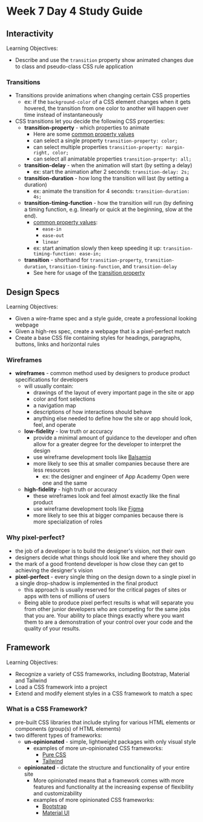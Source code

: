 # Week 7 Day 4 Study Guide

## Interactivity

Learning Objectives:

- Describe and use the `transition` property show animated changes due to
  class and pseudo-class CSS rule application

### Transitions

- Transitions provide animations when changing certain CSS properties
  - ex: if the `background-color` of a CSS element changes when it gets hovered,
    the transition from one color to another will happen over time instead of
    instantaneously
- CSS transitions let you decide the following CSS properties:
  - **transition-property** - which properties to animate
    - Here are some [common property values](https://developer.mozilla.org/en-US/docs/Web/CSS/CSS_animated_properties)
    - can select a single property `transition-property: color;`
    - can select multiple properties `transition-property: margin-right, color;`
    - can select all animatable properties `transition-property: all;`
  - **transition-delay** - when the animation will start (by setting a delay)
    - ex: start the animation after 2 seconds: `transition-delay: 2s;`
  - **transition-duration** - how long the transition will last (by setting a
    duration)
    - ex: animate the transition for 4 seconds: `transition-duration: 4s;`
  - **transition-timing-function** - how the transition will run (by defining a
    timing function, e.g. linearly or quick at the beginning, slow at the end).
    - [common property values](https://developer.mozilla.org/en-US/docs/Web/CSS/transition-timing-function):
      - `ease-in`
      - `ease-out`
      - `linear`
    - ex: start animation slowly then keep speeding it up:
      `transition-timing-function: ease-in;`
  - **transition** - shorthand for `transition-property`, `transition-duration`,
    `transition-timing-function`, and `transition-delay`
    - See here for usage of the [transition property](https://developer.mozilla.org/en-US/docs/Web/CSS/transition)

## Design Specs

Learning Objectives:

- Given a wire-frame spec and a style guide, create a professional looking
  webpage
- Given a high-res spec, create a webpage that is a pixel-perfect match
- Create a base CSS file containing styles for headings, paragraphs, buttons,
  links and horizontal rules

### Wireframes

- **wireframes** - common method used by designers to produce product
  specifications for developers
  - will usually contain:
    - drawings of the layout of every important page in the site or app
    - color and font selections
    - a navigation map
    - descriptions of how interactions should behave
    - anything else needed to define how the site or app should look, feel, and
      operate
  - **low-fidelity** - low truth or accuracy
    - provide a minimal amount of guidance to the developer and often allow for
      a greater degree for the developer to interpret the design
    - use wireframe development tools like [Balsamiq](https://balsamiq.com/)
    - more likely to see this at smaller companies because there are less
      resources
      - ex: the designer and engineer of App Academy Open were one and the same
  - **high-fidelity** - high truth or accuracy
    - these wireframes look and feel almost exactly like the final product
    - use wireframe development tools like [Figma](https://www.figma.com/)
    - more likely to see this at bigger companies because there is more
      specialization of roles

### Why pixel-perfect?

- the job of a developer is to build the designer's vision, not their own
- designers decide what things should look like and where they should go
- the mark of a good frontend developer is how close they can get to achieving
  the designer's vision
- **pixel-perfect** - every single thing on the design down to a single pixel in
  a single drop-shadow is implemented in the final product
  - this approach is usually reserved for the critical pages of sites or apps
    with tens of millions of users
  - Being able to produce pixel perfect results is what will separate you from
    other junior developers who are competing for the same jobs that you are.
    Your ability to place things exactly where you want them to are a
    demonstration of your control over your code and the quality of your
    results.

## Framework

Learning Objectives:

- Recognize a variety of CSS frameworks, including Bootstrap, Material and
  Tailwind
- Load a CSS framework into a project
- Extend and modify element styles in a CSS framework to match a spec

### What is a CSS Framework?

- pre-built CSS libraries that include styling for various HTML elements or
  components (group(s) of HTML elements)
- two different types of frameworks:
  - **un-opinionated** - simple, lightweight packages with only visual style
    - examples of more un-opinionated CSS frameworks:
      - [Pure CSS](https://purecss.io/layouts/)
      - [Tailwind](https://tailwindcss.com/docs)
  - **opinionated** - dictate the structure and functionality of your entire
    site
    - More opinionated means that a framework comes with more features and
      functionality at the increasing expense of flexibility and
      customizability
    - examples of more opinionated CSS frameworks:
      - [Bootstrap](https://getbootstrap.com/docs/5.0/getting-started/introduction/)
      - [Material UI](https://material-ui.com/)
